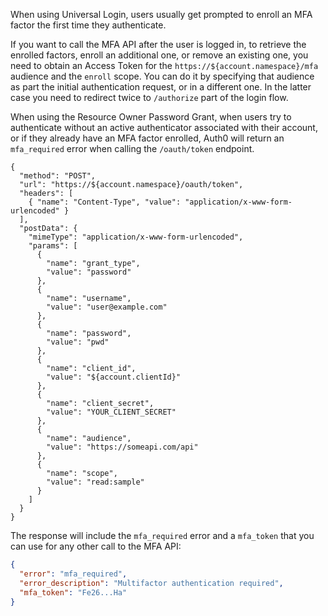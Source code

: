 
When using Universal Login, users usually get prompted to enroll an MFA factor the first time they authenticate. 

If you want to call the MFA API after the user is logged in, to retrieve the enrolled factors, enroll an additional one, or remove an existing one, you need to obtain an Access Token for the `https://${account.namespace}/mfa` audience and the `enroll` scope. You can do it by specifying that audience as part the initial authentication request, or in a different one. In the latter case you need to redirect twice to `/authorize` part of the login flow.

When using the Resource Owner Password Grant, when users try to authenticate without an active authenticator associated with their account, or if they already have an MFA factor enrolled, Auth0 will return an `mfa_required` error when calling the `/oauth/token` endpoint. 

```har
{
  "method": "POST",
  "url": "https://${account.namespace}/oauth/token",
  "headers": [
    { "name": "Content-Type", "value": "application/x-www-form-urlencoded" }
  ],
  "postData": {
    "mimeType": "application/x-www-form-urlencoded",
    "params": [
      {
        "name": "grant_type",
        "value": "password"
      },
      {
        "name": "username",
        "value": "user@example.com"
      },
      {
        "name": "password",
        "value": "pwd"
      },
      {
        "name": "client_id",
        "value": "${account.clientId}"
      },
      {
        "name": "client_secret",
        "value": "YOUR_CLIENT_SECRET"
      },
      {
        "name": "audience",
        "value": "https://someapi.com/api"
      },
      {
        "name": "scope",
        "value": "read:sample"
      }
    ]
  }
}
```

The response will include the `mfa_required` error and a `mfa_token` that you can use for any other call to the MFA API:

```json
{
  "error": "mfa_required",
  "error_description": "Multifactor authentication required",
  "mfa_token": "Fe26...Ha"
}
```